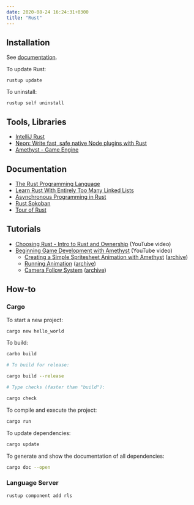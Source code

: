```yaml
---
date: 2020-08-24 16:24:31+0300
title: "Rust"
---
```


## Installation

See [documentation](https://www.rust-lang.org/tools/install).

To update Rust:

```
rustup update
```

To uninstall:

```
rustup self uninstall
```

## Tools, Libraries

- [IntelliJ Rust](https://intellij-rust.github.io/)
- [Neon: Write fast, safe native Node plugins with Rust](https://neon-bindings.com/)
- [Amethyst - Game Engine](https://amethyst.rs/)

## Documentation

- [The Rust Programming Language](https://doc.rust-lang.org/)
- [Learn Rust With Entirely Too Many Linked Lists](https://rust-unofficial.github.io/too-many-lists/)
- [Asynchronous Programming in Rust](https://rust-lang.github.io/async-book/)
- [Rust Sokoban](https://sokoban.iolivia.me/)
- [Tour of Rust](https://tourofrust.com/)

## Tutorials

- [Choosing Rust - Intro to Rust and Ownership](https://www.youtube.com/watch?v=DMAnfOlhSpU) (YouTube video)
- [Beginning Game Development with Amethyst](https://www.youtube.com/watch?v=GFi_EdS_s_c) (YouTube video)
  - [Creating a Simple Spritesheet Animation with Amethyst](https://mtigley.dev/posts/sprite-animations-with-amethyst/) ([archive](https://web.archive.org/web/20200915172323/https://mtigley.dev/posts/sprite-animations-with-amethyst/))
  - [Running Animation](https://mtigley.dev/posts/running-animation/) ([archive](https://web.archive.org/web/20200915172354/https://mtigley.dev/posts/running-animation/))
  - [Camera Follow System](https://mtigley.dev/posts/camera-follow-system/) ([archive](https://web.archive.org/web/20200821172558/https://mtigley.dev/posts/camera-follow-system/))

## How-to

### Cargo

To start a new project:

```
cargo new hello_world
```

To build:

```sh
carbo build

# To build for release:

cargo build --release

# Type checks (faster than "build"):

cargo check
```

To compile and execute the project:

```sh
cargo run
```

To update dependencies:

```sh
cargo update
```

To generate and show the documentation of all dependencies:

```sh
cargo doc --open
```

### Language Server

```sh
rustup component add rls
```
